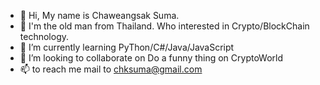 - 👋 Hi, My name is Chaweangsak Suma. 
- 👀 I'm the old man from Thailand. Who interested in Crypto/BlockChain technology.
- 🌱 I’m currently learning PyThon/C#/Java/JavaScript
- 💞️ I’m looking to collaborate on Do a funny thing on CryptoWorld
- 📫 to reach me mail to chksuma@gmail.com

<!---
chksuma/chksuma is a ✨ special ✨ repository because its `README.md` (this file) appears on your GitHub profile.
You can click the Preview link to take a look at your changes.
--->
